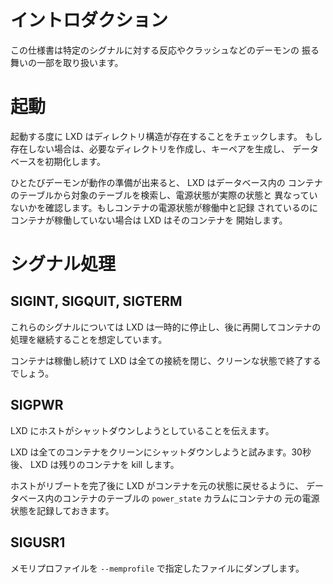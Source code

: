 # イントロダクション <!-- Introduction -->

<!--
This specification covers some of the daemon's behavior, such as
reaction to given signals, crashes, ...
-->
この仕様書は特定のシグナルに対する反応やクラッシュなどのデーモンの
振る舞いの一部を取り扱います。

# 起動 <!-- Startup -->
<!--
On every start, LXD checks that its directory structure exists. If it
doesn't, it'll create the required directories, generate a keypair and
initialize the database.
-->
起動する度に LXD はディレクトリ構造が存在することをチェックします。
もし存在しない場合は、必要なディレクトリを作成し、キーペアを生成し、
データベースを初期化します。

<!--
Once the daemon is ready for work, LXD will scan the containers table
for any container for which the stored power state differs from the
current one. If a container's power state was recorded as running and the
container isn't running, LXD will start it.
-->
ひとたびデーモンが動作の準備が出来ると、 LXD はデータベース内の
コンテナのテーブルから対象のテーブルを検索し、電源状態が実際の状態と
異なっていないかを確認します。もしコンテナの電源状態が稼働中と記録
されているのにコンテナが稼働していない場合は LXD はそのコンテナを
開始します。

# シグナル処理 <!-- Signal handling -->
## SIGINT, SIGQUIT, SIGTERM
<!--
For those signals, LXD assumes that it's being temporarily stopped and
will be restarted at a later time to continue handling the containers.
-->
これらのシグナルについては LXD は一時的に停止し、後に再開してコンテナの
処理を継続することを想定しています。

<!--
The containers will keep running and LXD will close all connections and
exit cleanly.
-->
コンテナは稼働し続けて LXD は全ての接続を閉じ、クリーンな状態で終了する
でしょう。

## SIGPWR
<!--
Indicates to LXD that the host is going down.
-->
LXD にホストがシャットダウンしようとしていることを伝えます。

<!--
LXD will attempt a clean shutdown of all the containers. After 30s, it
will kill any remaining container.
-->
LXD は全てのコンテナをクリーンにシャットダウンしようと試みます。30秒後、
LXD は残りのコンテナを kill します。

<!--
The container `power_state` in the containers table is kept as it was so
that LXD after the host is done rebooting can restore the containers as
they were.
-->
ホストがリブートを完了後に LXD がコンテナを元の状態に戻せるように、
データベース内のコンテナのテーブルの `power_state` カラムにコンテナの
元の電源状態を記録しておきます。

## SIGUSR1
<!--
Write a memory profile dump to the file specified with `\-\-memprofile`.
-->
メモリプロファイルを `--memprofile` で指定したファイルにダンプします。
